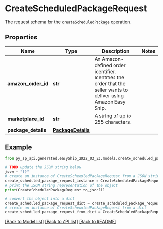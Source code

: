 # CreateScheduledPackageRequest

The request schema for the `createScheduledPackage` operation.

## Properties

Name | Type | Description | Notes
------------ | ------------- | ------------- | -------------
**amazon_order_id** | **str** | An Amazon-defined order identifier. Identifies the order that the seller wants to deliver using Amazon Easy Ship. | 
**marketplace_id** | **str** | A string of up to 255 characters. | 
**package_details** | [**PackageDetails**](PackageDetails.md) |  | 

## Example

```python
from py_sp_api.generated.easyShip_2022_03_23.models.create_scheduled_package_request import CreateScheduledPackageRequest

# TODO update the JSON string below
json = "{}"
# create an instance of CreateScheduledPackageRequest from a JSON string
create_scheduled_package_request_instance = CreateScheduledPackageRequest.from_json(json)
# print the JSON string representation of the object
print(CreateScheduledPackageRequest.to_json())

# convert the object into a dict
create_scheduled_package_request_dict = create_scheduled_package_request_instance.to_dict()
# create an instance of CreateScheduledPackageRequest from a dict
create_scheduled_package_request_from_dict = CreateScheduledPackageRequest.from_dict(create_scheduled_package_request_dict)
```
[[Back to Model list]](../README.md#documentation-for-models) [[Back to API list]](../README.md#documentation-for-api-endpoints) [[Back to README]](../README.md)


